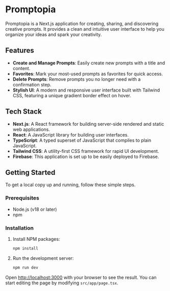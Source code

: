 # Promptopia

Promptopia is a Next.js application for creating, sharing, and discovering creative prompts. It provides a clean and intuitive user interface to help you organize your ideas and spark your creativity.

## Features

*   **Create and Manage Prompts**: Easily create new prompts with a title and content.
*   **Favorites**: Mark your most-used prompts as favorites for quick access.
*   **Delete Prompts**: Remove prompts you no longer need with a confirmation step.
*   **Stylish UI**: A modern and responsive user interface built with Tailwind CSS, featuring a unique gradient border effect on hover.

## Tech Stack

*   **Next.js**: A React framework for building server-side rendered and static web applications.
*   **React**: A JavaScript library for building user interfaces.
*   **TypeScript**: A typed superset of JavaScript that compiles to plain JavaScript.
*   **Tailwind CSS**: A utility-first CSS framework for rapid UI development.
*   **Firebase**: This application is set up to be easily deployed to Firebase.

## Getting Started

To get a local copy up and running, follow these simple steps.

### Prerequisites

*   Node.js (v18 or later)
*   npm

### Installation

1.  Install NPM packages:
    ```sh
    npm install
    ```
2.  Run the development server:
    ```sh
    npm run dev
    ```

Open [http://localhost:3000](http://localhost:3000) with your browser to see the result. You can start editing the page by modifying `src/app/page.tsx`.
